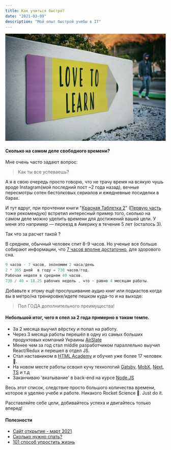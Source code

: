 ```yaml
---
title: Как учиться быстро? 
date: "2021-03-09"
description: "Мой опыт быстрой учебы в IT"
---
```


![love to learn pencil signage on wall near walking man](./hero.jpg)

#### Сколько на самом деле свободного времени?

Мне очень часто задают вопрос:

> Как ты все успеваешь?

А я в свою очередь просто говорю, что не трачу время на всякую чушь
вроде Instagram(мой последний пост ~2 года назад), вечные пересмотры сотен бестолковых сериалов
и ежедневные посиделки в барах.

И тут вдруг, при прочтении книги "[Красная Таблетка 2](https://www.livelib.ru/book/1003605428-krasnaya-tabletka2-vsya-pravda-ob-uspehe-andrej-kurpatov)" ([Первую часть](https://www.livelib.ru/book/1002699883-krasnaya-tabletka-andrej-kurpatov) тоже рекомендую)
встретил интересный пример того, сколько на самом деле можно уделить времени для достижений вашей цели.
У меня это например — переезд в Америку в течение 5 лет (осталось 3).

Так что за расчет такой ?

В среднем, обычный человек спит 8-9 часов.
Но ученые все больше собирают информации, что [7 часов вполне достаточно](https://www.sleepfoundation.org/how-sleep-works/how-much-sleep-do-we-really-need), для здорового сна.

```ts
9 часов - 7 часов, экономим 2 часа/день
2 * 365 дней  в году = 730 часов/год.
Рабочая неделя в среднем 40 часов.
730 / 40 = 18.25 рабочих недель , что ~ равно 4 месяцам работы.
```

Добавьте к этому ещё прослушивание аудио книг или подкастов когда вы в метро/на тренировке/идете пешком куда-то и на выходе:

> Пол ГОДА дополнительного преимущества!

#### Небольшой итог, чего я спел за 2 года примерно в таком темпе.

- За 2 месяца выучил вёрстку и попал на работу.
- Через 3 месяца работы перешёл в одну из самых больших продуктовых компаний Украины [AirSlate](https://ain.ua/2021/03/03/istoriya-ukrainskogo-edinoroga-airslate/amp/?__twitter_impression=true)
- Менее чем за год стал middle разработчиком параллельно выучил React/Redux и перешел в отдел JS.
- Стал наставником в [HTML Academy](https://htmlacademy.ru/intensive) и обучил уже более 17 человек 🥳.
- На новом месте работы освоил кучу технологий [Gatsby](https://www.gatsbyjs.com/), [MobX](https://mobx.js.org/), [Next](https://nextjs.org/), [TS](https://www.typescriptlang.org/) и т.д
- Заканчиваю 'вкатывание' в back-end на курсе [Node.JS](https://htmlacademy.ru/intensive/nodejs) 

Весь этот список, следствие просто большого количества времени, которое я уделяю учебе и работе.
Никакого Rocket Science 🚀. Just do it.

Расставляйте себе цели, добивайтесь успеха и двигайтесь только вперед!

#### Полезности

- [Сайт открытие - март 2021](https://reminder.media/)
- [Сколько нужно спать?](https://reminder.media/post/skolko-nuzhno-spat-korotkiy-otvet-i-video)
- [101 способ упростить жизнь](https://reminder.media/super/101-ways-to-improve-your-life)
